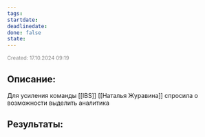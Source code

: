 ```yaml
---
tags: 
startdate: 
deadlinedate: 
done: false
state:
---
```

<span style="font-size:12px; color:#888888;">Created: 17.10.2024 09:19</span>

## Описание:

Для усиления команды [[IBS]] [[Наталья Журавина]] спросила о возможности выделить аналитика

## Результаты:



